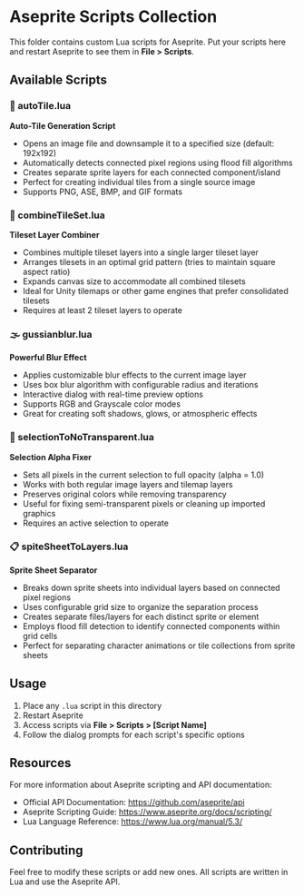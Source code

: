 # Aseprite Scripts Collection

This folder contains custom Lua scripts for Aseprite. Put your scripts here and restart Aseprite to see them in **File > Scripts**.

## Available Scripts

### 🎯 autoTile.lua
**Auto-Tile Generation Script**
- Opens an image file and downsample it to a specified size (default: 192x192)
- Automatically detects connected pixel regions using flood fill algorithms
- Creates separate sprite layers for each connected component/island
- Perfect for creating individual tiles from a single source image
- Supports PNG, ASE, BMP, and GIF formats

### 🔧 combineTileSet.lua
**Tileset Layer Combiner**
- Combines multiple tileset layers into a single larger tileset layer
- Arranges tilesets in an optimal grid pattern (tries to maintain square aspect ratio)
- Expands canvas size to accommodate all combined tilesets
- Ideal for Unity tilemaps or other game engines that prefer consolidated tilesets
- Requires at least 2 tileset layers to operate

### 🌫️ gussianblur.lua
**Powerful Blur Effect**
- Applies customizable blur effects to the current image layer
- Uses box blur algorithm with configurable radius and iterations
- Interactive dialog with real-time preview options
- Supports RGB and Grayscale color modes
- Great for creating soft shadows, glows, or atmospheric effects

### 🎨 selectionToNoTransparent.lua
**Selection Alpha Fixer**
- Sets all pixels in the current selection to full opacity (alpha = 1.0)
- Works with both regular image layers and tilemap layers
- Preserves original colors while removing transparency
- Useful for fixing semi-transparent pixels or cleaning up imported graphics
- Requires an active selection to operate

### 📋 spiteSheetToLayers.lua
**Sprite Sheet Separator**
- Breaks down sprite sheets into individual layers based on connected pixel regions
- Uses configurable grid size to organize the separation process
- Creates separate files/layers for each distinct sprite or element
- Employs flood fill detection to identify connected components within grid cells
- Perfect for separating character animations or tile collections from sprite sheets

## Usage

1. Place any `.lua` script in this directory
2. Restart Aseprite
3. Access scripts via **File > Scripts > [Script Name]**
4. Follow the dialog prompts for each script's specific options

## Resources

For more information about Aseprite scripting and API documentation:
- Official API Documentation: https://github.com/aseprite/api
- Aseprite Scripting Guide: https://www.aseprite.org/docs/scripting/
- Lua Language Reference: https://www.lua.org/manual/5.3/

## Contributing

Feel free to modify these scripts or add new ones. All scripts are written in Lua and use the Aseprite API.

